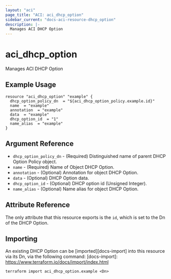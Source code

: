 ```yaml
---
layout: "aci"
page_title: "ACI: aci_dhcp_option"
sidebar_current: "docs-aci-resource-dhcp_option"
description: |-
  Manages ACI DHCP Option
---
```


# aci_dhcp_option

Manages ACI DHCP Option

## Example Usage

```hcl
resource "aci_dhcp_option" "example" {
  dhcp_option_policy_dn  = "${aci_dhcp_option_policy.example.id}"
  name  = "example"
  annotation  = "example"
  data  = "example"
  dhcp_option_id  = "1"
  name_alias  = "example"
}
```

## Argument Reference

- `dhcp_option_policy_dn` - (Required) Distinguished name of parent DHCP Option Policy object.
- `name` - (Required) Name of Object  DHCP Option.
- `annotation` - (Optional) Annotation for object DHCP Option.
- `data` - (Optional) DHCP Option data.
- `dhcp_option_id` - (Optional) DHCP option id (Unsigned Integer).
- `name_alias` - (Optional) Name alias for object DHCP Option.

## Attribute Reference

The only attribute that this resource exports is the `id`, which is set to the
Dn of the DHCP Option.

## Importing

An existing DHCP Option can be [imported][docs-import] into this resource via its Dn, via the following command:
[docs-import]: https://www.terraform.io/docs/import/index.html

```
terraform import aci_dhcp_option.example <Dn>
```
